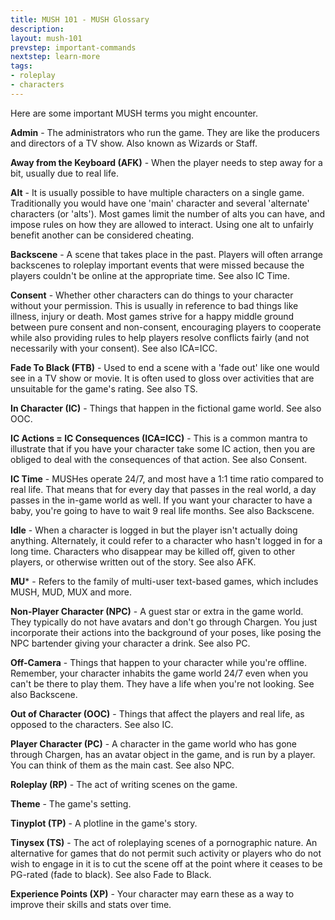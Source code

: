 ```yaml
---
title: MUSH 101 - MUSH Glossary
description:
layout: mush-101
prevstep: important-commands
nextstep: learn-more
tags: 
- roleplay
- characters
---
```


Here are some important MUSH terms you might encounter.

**Admin** - The administrators who run the game.  They are like the producers and directors of a TV show.   Also known as Wizards or Staff.

**Away from the Keyboard (AFK)** - When the player needs to step away for a bit, usually due to real life. 

**Alt** - It is usually possible to have multiple characters on a single game.   Traditionally you would have one 'main' character and several 'alternate' characters (or 'alts').  Most games limit the number of alts you can have, and impose rules on how they are allowed to interact.  Using one alt to unfairly benefit another can be considered cheating.

**Backscene** - A scene that takes place in the past.  Players will often arrange backscenes to roleplay important events that were missed because the players couldn't be online at the appropriate time.  See also IC Time.

**Consent**	- Whether other characters can do things to your character without your permission.  This is usually in reference to bad things like illness, injury or death. Most games strive for a happy middle ground between pure consent and non-consent, encouraging players to cooperate while also providing rules to help players resolve conflicts fairly (and not necessarily with your consent).   See also ICA=ICC.

**Fade To Black (FTB)** - Used to end a scene with a 'fade out' like one would see in a TV show or movie.   It is often used to gloss over activities that are unsuitable for the game's rating.   See also TS.

**In Character (IC)** - Things that happen in the fictional game world.   See also OOC.

**IC Actions = IC Consequences (ICA=ICC)**	- This is a common mantra to illustrate that if you have your character take some IC action, then you are obliged to deal with the consequences of that action.   See also Consent.

**IC Time**  - MUSHes operate 24/7, and most have a 1:1 time ratio compared to real life.  That means that for every day that passes in the real world, a day passes in the in-game world as well.  If you want your character to have a baby, you're going to have to wait 9 real life months.  See also Backscene.

**Idle** - When a character is logged in but the player isn't actually doing anything.  Alternately, it could refer to a character who hasn't logged in for a long time.  Characters who disappear may be killed off, given to other players, or otherwise written out of the story.  See also AFK.

**MU***	- Refers to the family of multi-user text-based games, which includes MUSH, MUD, MUX and more.

**Non-Player Character (NPC)** - A guest star or extra in the game world.  They typically do not have avatars and don't go through Chargen.  You just incorporate their actions into the background of your poses, like posing the NPC bartender giving your character a drink.  See also PC.

**Off-Camera** - Things that happen to your character while you're offline.  Remember, your character inhabits the game world 24/7 even when you can't be there to play them.  They have a life when you're not looking.  See also Backscene.

**Out of Character (OOC)** - Things that affect the players and real life, as opposed to the characters.   See also IC.

**Player Character (PC)** -  A character in the game world who has gone through Chargen, has an avatar object in the game, and is run by a player.  You can think of them as the main cast.  See also NPC.

**Roleplay (RP)** - The act of writing scenes on the game.

**Theme** - The game's setting.

**Tinyplot (TP)** - A plotline in the game's story. 

**Tinysex (TS)** - The act of roleplaying scenes of a pornographic nature. An alternative for games that do not permit such activity or players who do not wish to engage in it is to cut the scene off at the point where it ceases to be PG-rated (fade to black).  See also Fade to Black.

**Experience Points (XP)** - Your character may earn these as a way to improve their skills and stats over time.
